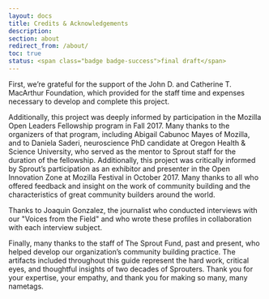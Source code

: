 ```yaml
---
layout: docs
title: Credits & Acknowledgements
description:
section: about
redirect_from: /about/
toc: true
status: <span class="badge badge-success">final draft</span>
---
```


First, we’re grateful for the support of the John D. and Catherine T. MacArthur Foundation, which provided for the staff time and expenses necessary to develop and complete this project.

Additionally, this project was deeply informed by participation in the Mozilla Open Leaders Fellowship program in Fall 2017. Many thanks to the organizers of that program, including Abigail Cabunoc Mayes of Mozilla, and to Daniela Saderi, neuroscience PhD candidate at Oregon Health & Science University, who served as the mentor to Sprout staff for the duration of the fellowship. Additionally, this project was critically informed by Sprout’s participation as an exhibitor and presenter in the Open Innovation Zone at Mozilla Festival in October 2017. Many thanks to all who offered feedback and insight on the work of community building and the characteristics of great community builders around the world.

Thanks to Joaquin Gonzalez, the journalist who conducted interviews with our "Voices from the Field" and who wrote these profiles in collaboration with each interview subject.

Finally, many thanks to the staff of The Sprout Fund, past and present, who helped develop our organization’s community building practice. The artifacts included throughout this guide represent the hard work, critical eyes, and thoughtful insights of two decades of Sprouters. Thank you for your expertise, your empathy, and thank you for making so many, many nametags.
